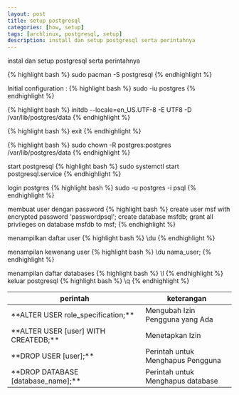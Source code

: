 ```yaml
---
layout: post
title: setup postgresql
categories: [how, setup]
tags: [archlinux, postgresql, setup]
description: install dan setup postgresql serta perintahnya
---
```


instal dan setup postgresql serta perintahnya

{% highlight bash %}
sudo pacman -S postgresql
{% endhighlight %}

Initial configuration :
{% highlight bash %}
sudo -iu postgres
{% endhighlight %}

{% highlight bash %}
initdb --locale=en_US.UTF-8 -E UTF8 -D /var/lib/postgres/data
{% endhighlight %}

{% highlight bash %}
exit
{% endhighlight %}

{% highlight bash %}
sudo chown -R postgres:postgres /var/lib/postgres/data
{% endhighlight %}

start postgresql
{% highlight bash %}
sudo systemctl start postgresql.service
{% endhighlight %}

login postgres
{% highlight bash %}
sudo -u postgres -i psql
{% endhighlight %}

membuat user dengan password
{% highlight bash %}
create user msf with encrypted password 'passwordpsql';
create database msfdb;
grant all privileges on database msfdb to msf;
{% endhighlight %}

menampilkan daftar user
{% highlight bash %}
\du
{% endhighlight %}
 
menampilan kewenang user
{% highlight bash %}
\du nama_user;
{% endhighlight %}

menampilan daftar databases
{% highlight bash %}
\l
{% endhighlight %}
keluar postgresql
{% highlight bash %}
\q
{% endhighlight %}


<table>
<colgroup>
<col width="60%" />
<col width="40%" />
</colgroup>
<thead>
<tr class="header">
<th>perintah</th>
<th>keterangan</th>
</tr>
</thead>
<tbody>
<tr>
<td markdown="span">**ALTER USER role_specification;**</td>
<td markdown="span">Mengubah Izin Pengguna yang Ada</td>
</tr>
<tr>
<td markdown="span">**ALTER USER [user] WITH CREATEDB;**</td>
<td markdown="span">Menetapkan Izin</td>
</tr>
<tr>
<td markdown="span">**DROP USER [user];**</td>
<td markdown="span">Perintah untuk Menghapus Pengguna</td>
</tr>
<tr>
<td markdown="span">**DROP DATABASE [database_name];**</td>
<td markdown="span">Perintah untuk Menghapus database</td>
</tr>
</tbody>
</table>
